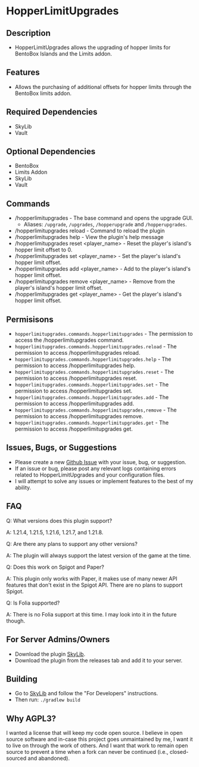 # HopperLimitUpgrades
## Description
* HopperLimitUpgrades allows the upgrading of hopper limits for BentoBox Islands and the Limits addon.
## Features
* Allows the purchasing of additional offsets for hopper limits through the BentoBox limits addon.
## Required Dependencies
* SkyLib
* Vault
## Optional Dependencies
* BentoBox
* Limits Addon
* SkyLib
* Vault
## Commands
- /hopperlimitupgrades - The base command and opens the upgrade GUI.
  - Aliases: `/upgrade`, `/upgrades`, `/hopperupgrade` and `/hopperupgrades`.
- /hopperlimitupgrades reload - Command to reload the plugin
- /hopperlimitupgrades help - View the plugin's help message
- /hopperlimitupgrades reset <player_name> - Reset the player's island's hopper limit offset to 0.
- /hopperlimitupgrades set <player_name> <amount> - Set the player's island's hopper limit offset.
- /hopperlimitupgrades add <player_name> <amount> - Add to the player's island's hopper limit offset.
- /hopperlimitupgrades remove <player_name> <amount> - Remove from the player's island's hopper limit offset.
- /hopperlimitupgrades get <player_name> - Get the player's island's hopper limit offset.
## Permisisons
- `hopperlimitupgrades.commands.hopperlimitupgrades` - The permission to access the /hopperlimitupgrades command.
- `hopperlimitupgrades.commands.hopperlimitupgrades.reload` - The permission to access /hopperlimitupgrades reload.
- `hopperlimitupgrades.commands.hopperlimitupgrades.help` - The permission to access /hopperlimitupgrades help.
- `hopperlimitupgrades.commands.hopperlimitupgrades.reset` - The permission to access /hopperlimitupgrades reset.
- `hopperlimitupgrades.commands.hopperlimitupgrades.set` - The permission to access /hopperlimitupgrades set.
- `hopperlimitupgrades.commands.hopperlimitupgrades.add` - The permission to access /hopperlimitupgrades add.
- `hopperlimitupgrades.commands.hopperlimitupgrades,remove` - The permission to access /hopperlimitupgrades remove.
- `hopperlimitupgrades.commands.hopperlimitupgrades.get` - The permission to access /hopperlimitupgrades get.
## Issues, Bugs, or Suggestions
* Please create a new [Github Issue](https://github.com/lukesky19/HopperLimitUpgrades/issues) with your issue, bug, or suggestion.
* If an issue or bug, please post any relevant logs containing errors related to HopperLimitUpgrades and your configuration files.
* I will attempt to solve any issues or implement features to the best of my ability.
## FAQ
Q: What versions does this plugin support?

A: 1.21.4, 1.21.5, 1.21.6, 1.21.7, and 1.21.8.

Q: Are there any plans to support any other versions?

A: The plugin will always support the latest version of the game at the time.

Q: Does this work on Spigot and Paper?

A: This plugin only works with Paper, it makes use of many newer API features that don't exist in the Spigot API. There are no plans to support Spigot.

Q: Is Folia supported?

A: There is no Folia support at this time. I may look into it in the future though.

## For Server Admins/Owners
* Download the plugin [SkyLib](https://github.com/lukesky19/SkyLib/releases).
* Download the plugin from the releases tab and add it to your server.

## Building
* Go to [SkyLib](https://github.com/lukesky19/SkyLib) and follow the "For Developers" instructions.
* Then run:
  ```./gradlew build```

## Why AGPL3?
I wanted a license that will keep my code open source. I believe in open source software and in-case this project goes unmaintained by me, I want it to live on through the work of others. And I want that work to remain open source to prevent a time when a fork can never be continued (i.e., closed-sourced and abandoned).
